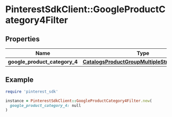 # PinterestSdkClient::GoogleProductCategory4Filter

## Properties

| Name | Type | Description | Notes |
| ---- | ---- | ----------- | ----- |
| **google_product_category_4** | [**CatalogsProductGroupMultipleStringListCriteria**](.md) |  |  |

## Example

```ruby
require 'pinterest_sdk'

instance = PinterestSdkClient::GoogleProductCategory4Filter.new(
  google_product_category_4: null
)
```


